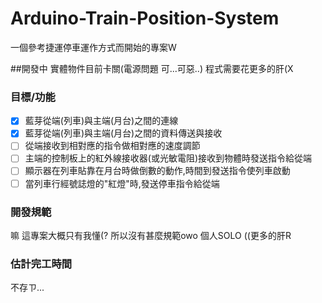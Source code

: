 Arduino-Train-Position-System
=============================
一個參考捷運停車運作方式而開始的專案W

##開發中
實體物件目前卡關(電源問題 可...可惡..) 程式需要花更多的肝(X

### 目標/功能
- [x] 藍芽從端(列車)與主端(月台)之間的連線
- [x] 藍芽從端(列車)與主端(月台)之間的資料傳送與接收
- [ ] 從端接收到相對應的指令做相對應的速度調節
- [ ] 主端的控制板上的紅外線接收器(或光敏電阻)接收到物體時發送指令給從端
- [ ] 顯示器在列車貼靠在月台時做倒數的動作,時間到發送指令使列車啟動
- [ ] 當列車行經號誌燈的"紅燈"時,發送停車指令給從端

### 開發規範
嘛 這專案大概只有我懂(? 所以沒有甚麼規範owo 個人SOLO ((更多的肝R

### 估計完工時間
不存ㄗ...